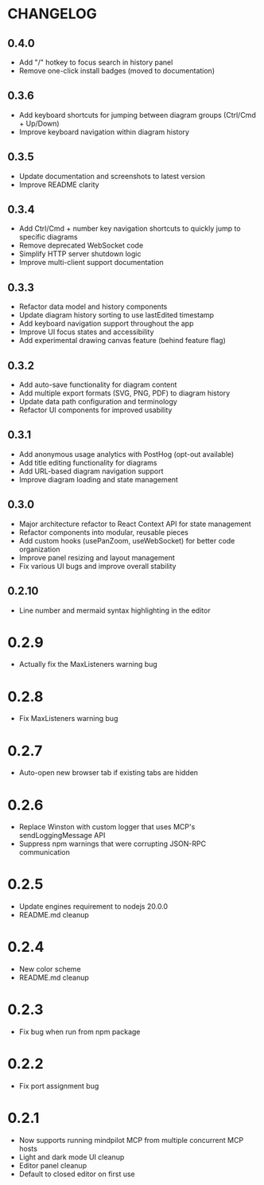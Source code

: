 # CHANGELOG

## 0.4.0
- Add "/" hotkey to focus search in history panel
- Remove one-click install badges (moved to documentation)

## 0.3.6
- Add keyboard shortcuts for jumping between diagram groups (Ctrl/Cmd + Up/Down)
- Improve keyboard navigation within diagram history

## 0.3.5
- Update documentation and screenshots to latest version
- Improve README clarity

## 0.3.4
- Add Ctrl/Cmd + number key navigation shortcuts to quickly jump to specific diagrams
- Remove deprecated WebSocket code
- Simplify HTTP server shutdown logic
- Improve multi-client support documentation

## 0.3.3
- Refactor data model and history components
- Update diagram history sorting to use lastEdited timestamp
- Add keyboard navigation support throughout the app
- Improve UI focus states and accessibility
- Add experimental drawing canvas feature (behind feature flag)

## 0.3.2
- Add auto-save functionality for diagram content
- Add multiple export formats (SVG, PNG, PDF) to diagram history
- Update data path configuration and terminology
- Refactor UI components for improved usability

## 0.3.1
- Add anonymous usage analytics with PostHog (opt-out available)
- Add title editing functionality for diagrams
- Add URL-based diagram navigation support
- Improve diagram loading and state management

## 0.3.0
- Major architecture refactor to React Context API for state management
- Refactor components into modular, reusable pieces
- Add custom hooks (usePanZoom, useWebSocket) for better code organization
- Improve panel resizing and layout management
- Fix various UI bugs and improve overall stability

## 0.2.10
- Line number and mermaid syntax highlighting in the editor

# 0.2.9
- Actually fix the MaxListeners warning bug

# 0.2.8
- Fix MaxListeners warning bug

# 0.2.7
- Auto-open new browser tab if existing tabs are hidden

# 0.2.6
- Replace Winston with custom logger that uses MCP's sendLoggingMessage API
- Suppress npm warnings that were corrupting JSON-RPC communication

# 0.2.5
- Update engines requirement to nodejs 20.0.0
- README.md cleanup

# 0.2.4
- New color scheme
- README.md cleanup

# 0.2.3
- Fix bug when run from npm package

# 0.2.2
- Fix port assignment bug

# 0.2.1
- Now supports running mindpilot MCP from multiple concurrent MCP hosts
- Light and dark mode UI cleanup
- Editor panel cleanup
- Default to closed editor on first use
